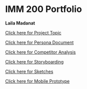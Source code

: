 # IMM 200 Portfolio
**Laila Madanat**

<a href="Select Project Topic.pdf">Click here for Project Topic</a><br>

<a href="Persona.pdf">Click here for Persona Document</a><br>

<a href="Competitor Analysis.pdf">Click here for Competitor Analysis</a><br>

<a href="Storyboard.pdf">Click here for Storyboarding</a><br>

<a href="assignment5-LailaMadanat.zip">Click here for Sketches</a><br>

<a href="https://marvelapp.com/prototype/28eha2ag/screen/77607269">Click here for Mobile Prototype</a><br>

